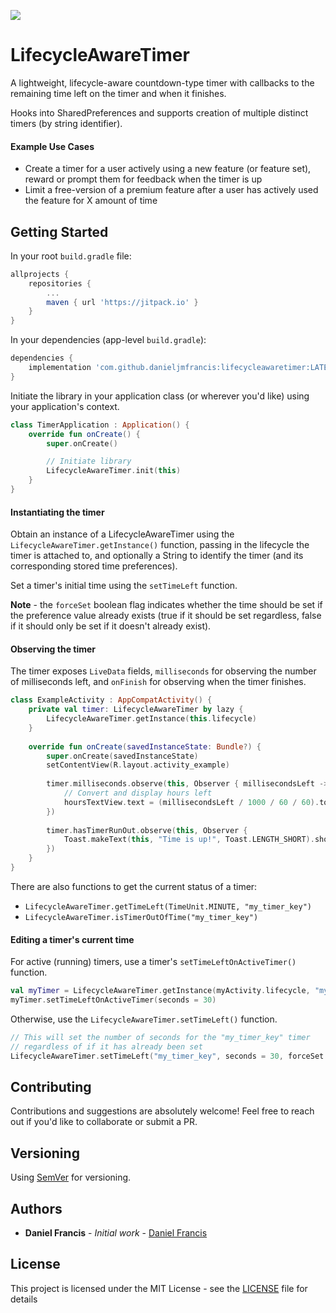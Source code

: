 [![](https://jitpack.io/v/DanielJMFrancis/LifecycleAwareTimer.svg)](https://jitpack.io/#DanielJMFrancis/LifecycleAwareTimer)
# LifecycleAwareTimer

A lightweight, lifecycle-aware countdown-type timer with callbacks to the remaining time left on the timer and when it finishes.

Hooks into SharedPreferences and supports creation of multiple distinct timers (by string identifier).

#### Example Use Cases
- Create a timer for a user actively using a new feature (or feature set), reward or prompt them for feedback when the timer is up
- Limit a free-version of a premium feature after a user has actively used the feature for X amount of time

## Getting Started

In your root `build.gradle` file:

```groovy
allprojects {
    repositories {
    	...
        maven { url 'https://jitpack.io' }
    }
}
```

In your dependencies (app-level `build.gradle`):

```groovy
dependencies {
    implementation 'com.github.danieljmfrancis:lifecycleawaretimer:LATEST_VERSION'
}
```

Initiate the library in your application class (or wherever you'd like) using your application's context.

```kotlin
class TimerApplication : Application() {
    override fun onCreate() {
        super.onCreate()

        // Initiate library
        LifecycleAwareTimer.init(this)
    }
}
```

#### Instantiating the timer

Obtain an instance of a LifecycleAwareTimer using the `LifecycleAwareTimer.getInstance()` function, passing in the lifecycle the timer is attached to, and optionally a String to identify the timer (and its corresponding stored time preferences).

Set a timer's initial time using the `setTimeLeft` function.

**Note** - the `forceSet` boolean flag indicates whether the time should be set if the preference value already exists (true if it should be set regardless, false if it should only be set if it doesn't already exist).

#### Observing the timer

The timer exposes `LiveData` fields, `milliseconds` for observing the number of milliseconds left, and `onFinish` for observing when the timer finishes. 

```kotlin
class ExampleActivity : AppCompatActivity() {
    private val timer: LifecycleAwareTimer by lazy {
        LifecycleAwareTimer.getInstance(this.lifecycle)
    }
    
    override fun onCreate(savedInstanceState: Bundle?) {
        super.onCreate(savedInstanceState)
        setContentView(R.layout.activity_example)
        
        timer.milliseconds.observe(this, Observer { millisecondsLeft ->
            // Convert and display hours left
            hoursTextView.text = (millisecondsLeft / 1000 / 60 / 60).toString()
        })
        
        timer.hasTimerRunOut.observe(this, Observer { 
            Toast.makeText(this, "Time is up!", Toast.LENGTH_SHORT).show()
        })
    }
}
```

There are also functions to get the current status of a timer:
- `LifecycleAwareTimer.getTimeLeft(TimeUnit.MINUTE, "my_timer_key")`
- `LifecycleAwareTimer.isTimerOutOfTime("my_timer_key")`

#### Editing a timer's current time

For active (running) timers, use a timer's `setTimeLeftOnActiveTimer()` function.

```kotlin
val myTimer = LifecycleAwareTimer.getInstance(myActivity.lifecycle, "my_timer_key")
myTimer.setTimeLeftOnActiveTimer(seconds = 30)
```

Otherwise, use the `LifecycleAwareTimer.setTimeLeft()` function.

```kotlin
// This will set the number of seconds for the "my_timer_key" timer
// regardless of if it has already been set
LifecycleAwareTimer.setTimeLeft("my_timer_key", seconds = 30, forceSet = true)
```

## Contributing

Contributions and suggestions are absolutely welcome! Feel free to reach out if you'd like to collaborate or submit a PR.

## Versioning

Using [SemVer](http://semver.org/) for versioning. 

## Authors

* **Daniel Francis** - *Initial work* - [Daniel Francis](https://github.com/DanielJMFrancis)

## License

This project is licensed under the MIT License - see the [LICENSE](LICENSE) file for details
